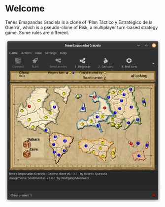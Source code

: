 # Welcome

Tenes Emapandas Graciela is a clone of 'Plan Táctico y Estratégico
de la Guerra', which is a pseudo-clone of Risk, a multiplayer turn-based
strategy game. Some rules are different.

![Screenshot 2023 01 17](assets/images/Screenshot_2023-01-17.png)
